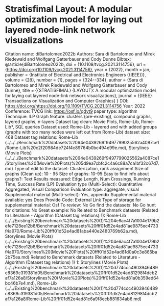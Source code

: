 # Stratisfimal Layout: A modular optimization model for laying out layered node-link network visualizations

Citation name: diBartolomeo2022b
Authors: Sara di Bartolomeo and Mirek Riedewald and Wolfgang Gatterbauer and Cody Dunne
Bibtex: @article{diBartolomeo2022b,
doi = {10.1109/tvcg.2021.3114756},
url = {https://doi.org/10.1109/tvcg.2021.3114756},
year = {2022},
month = jan,
publisher = {Institute of Electrical and Electronics Engineers ({IEEE})},
volume = {28},
number = {1},
pages = {324--334},
author = {Sara di Bartolomeo and Mirek Riedewald and Wolfgang Gatterbauer and Cody Dunne},
title = {{STRATISFIMAL} {LAYOUT}: A modular optimization model for laying out layered node-link network visualizations},
journal = {{IEEE} Transactions on Visualization and Computer Graphics}
}
DOI: https://doi.org/https://doi.org/10.1109/TVCG.2021.3114756
Year: 2022
Conference: TVCG
link: https://osf.io/qdyt9
paper type: algorithm
Technique: ILP
Graph feature: clusters (pre-existing), compound graphs, layered graphs, n-layers
Dataset tag clean: Movie Plots, Rome-Lib, Rome-Lib*, SQL queries
Dataset used: Rome-Lib - layered and with added groups (graphs with too many nodes were left out from Rome-Lib)
dataset size: 468
Dataset tag relations: Rome-Lib (../../../Benchmark%20datasets%2064e0439269f9497799025562a4087ce1/Rome-Lib%20c2f20984de724f4c89764b0bc494e99e.md), Storylines (Movie Plots) (../../../Benchmark%20datasets%2064e0439269f9497799025562a4087ce1/Storylines%20(Movie%20Plots)%205d9ea7cbfc2c4a6c88a7ca1bf32c67d7.md)
Type of edit to the dataset: Clusterization, rank assignment
Size of graphs (Clean up): 10 - 95
Size of graphs: 10-95
Easy to find info about graphs?: Text
Results measured: Edge Length, Num Crossings, Running Time, Success Rate (LP)
Evaluation type (Multi-Select): Quantitative Aggregated, Visual Comparison
Evaluation type: aggregate, visual
Supplemental material (Multi-select): Yes, appendix
Supplemental material available: yes
Does Provide Code: External Link
Type of storage for supplemental material: Osf
To review: No
Go find the datasets: No
Go hunt for citations: No
Great example: No
Related to Benchmark datasets (Related to Literature - Algorithm (Dataset tag relations) 1): Rome-Lib (../../Existing%20benchmark%20datasets%20(1)%204e6ac4f7a1004e179b2efe7128ee12b8/Benchmark%20datasets%20fff01d52e4ad81ae9875ec4733f4a970/Rome-Lib%20fff01d52e4ad81aba440e2480769b62a.md), Storylines (Movie Plots) (../../Existing%20benchmark%20datasets%20(1)%204e6ac4f7a1004e179b2efe7128ee12b8/Benchmark%20datasets%20fff01d52e4ad81ae9875ec4733f4a970/Storylines%20(Movie%20Plots)%20fff01d52e4ad81d0a0c3e865ba2b75ea.md)
Related to Benchmark datasets (Related to Literature - Algorithm (Dataset tag relations) 1) 1: Storylines (Movie Plots) (../../Existing%20benchmark%20datasets%20(1)%20d774ccc4903946489c8369c319381d05/Benchmark%20datasets%20fff01d52e4ad81298f4dcb2af7a126a8/Storylines%20(Movie%20Plots)%20fff01d52e4ad81a0b359ed64bc46b7e4.md), Rome-Lib (../../Existing%20benchmark%20datasets%20(1)%20d774ccc4903946489c8369c319381d05/Benchmark%20datasets%20fff01d52e4ad81298f4dcb2af7a126a8/Rome-Lib%20fff01d52e4ad81c6a9f8ecb881634ab6.md)